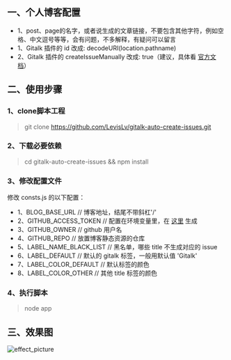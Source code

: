 ## 一、个人博客配置
* 1、post、page的名字，或者说生成的文章链接，不要包含其他字符，例如空格、中文逗号等等，会有问题，不多解释，有疑问可以留言
* 1、Gitalk 插件的 id 改成: decodeURI(location.pathname)
* 2、Gitalk 插件的 createIssueManually 改成: true（建议，具体看 [官方文档](https://github.com/gitalk/gitalk/blob/master/readme-cn.md)）

## 二、使用步骤
### 1、clone脚本工程
> git clone https://github.com/LevisLv/gitalk-auto-create-issues.git

### 2、下载必要依赖
> cd gitalk-auto-create-issues && npm install

### 3、修改配置文件
修改 consts.js 的以下配置：
* 1、BLOG_BASE_URL // 博客地址，结尾不带斜杠'/'
* 2、GITHUB_ACCESS_TOKEN // 配置在环境变量里，在 [这里](https://github.com/settings/tokens) 生成
* 3、GITHUB_OWNER // github 用户名
* 4、GITHUB_REPO // 放置博客静态资源的仓库
* 5、LABEL_NAME_BLACK_LIST // 黑名单，哪些 title 不生成对应的 issue
* 6、LABEL_DEFAULT // 默认的 gitalk 标签，一般用默认值 'Gitalk'
* 7、LABEL_COLOR_DEFAULT // 默认标签的颜色
* 8、LABEL_COLOR_OTHER // 其他 title 标签的颜色

### 4、执行脚本
> node app

## 三、效果图
![effect_picture](https://github.com/LevisLv/LevisLv.github.io/blob/master/2018/12/28/hexo%E5%8D%9A%E5%AE%A2%E4%BD%BF%E7%94%A8gitalk%E8%AF%84%E8%AE%BA%E6%8F%92%E4%BB%B6%E8%87%AA%E5%8A%A8%E5%88%9B%E5%BB%BAissues/effect_picture.png)